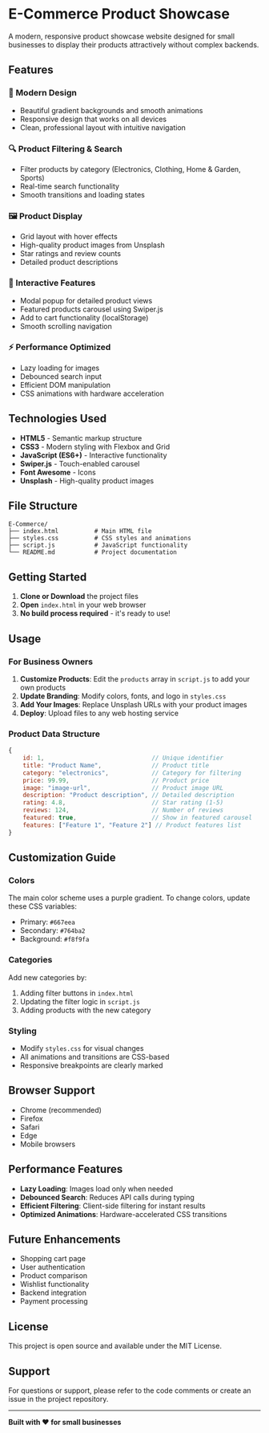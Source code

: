 # E-Commerce Product Showcase

A modern, responsive product showcase website designed for small businesses to display their products attractively without complex backends.

## Features

### 🎨 Modern Design
- Beautiful gradient backgrounds and smooth animations
- Responsive design that works on all devices
- Clean, professional layout with intuitive navigation

### 🔍 Product Filtering & Search
- Filter products by category (Electronics, Clothing, Home & Garden, Sports)
- Real-time search functionality
- Smooth transitions and loading states

### 🖼️ Product Display
- Grid layout with hover effects
- High-quality product images from Unsplash
- Star ratings and review counts
- Detailed product descriptions

### 📱 Interactive Features
- Modal popup for detailed product views
- Featured products carousel using Swiper.js
- Add to cart functionality (localStorage)
- Smooth scrolling navigation

### ⚡ Performance Optimized
- Lazy loading for images
- Debounced search input
- Efficient DOM manipulation
- CSS animations with hardware acceleration

## Technologies Used

- **HTML5** - Semantic markup structure
- **CSS3** - Modern styling with Flexbox and Grid
- **JavaScript (ES6+)** - Interactive functionality
- **Swiper.js** - Touch-enabled carousel
- **Font Awesome** - Icons
- **Unsplash** - High-quality product images

## File Structure

```
E-Commerce/
├── index.html          # Main HTML file
├── styles.css          # CSS styles and animations
├── script.js           # JavaScript functionality
└── README.md           # Project documentation
```

## Getting Started

1. **Clone or Download** the project files
2. **Open** `index.html` in your web browser
3. **No build process required** - it's ready to use!

## Usage

### For Business Owners

1. **Customize Products**: Edit the `products` array in `script.js` to add your own products
2. **Update Branding**: Modify colors, fonts, and logo in `styles.css`
3. **Add Your Images**: Replace Unsplash URLs with your product images
4. **Deploy**: Upload files to any web hosting service

### Product Data Structure

```javascript
{
    id: 1,                              // Unique identifier
    title: "Product Name",              // Product title
    category: "electronics",            // Category for filtering
    price: 99.99,                       // Product price
    image: "image-url",                 // Product image URL
    description: "Product description", // Detailed description
    rating: 4.8,                        // Star rating (1-5)
    reviews: 124,                       // Number of reviews
    featured: true,                     // Show in featured carousel
    features: ["Feature 1", "Feature 2"] // Product features list
}
```

## Customization Guide

### Colors
The main color scheme uses a purple gradient. To change colors, update these CSS variables:
- Primary: `#667eea`
- Secondary: `#764ba2`
- Background: `#f8f9fa`

### Categories
Add new categories by:
1. Adding filter buttons in `index.html`
2. Updating the filter logic in `script.js`
3. Adding products with the new category

### Styling
- Modify `styles.css` for visual changes
- All animations and transitions are CSS-based
- Responsive breakpoints are clearly marked

## Browser Support

- Chrome (recommended)
- Firefox
- Safari
- Edge
- Mobile browsers

## Performance Features

- **Lazy Loading**: Images load only when needed
- **Debounced Search**: Reduces API calls during typing
- **Efficient Filtering**: Client-side filtering for instant results
- **Optimized Animations**: Hardware-accelerated CSS transitions

## Future Enhancements

- Shopping cart page
- User authentication
- Product comparison
- Wishlist functionality
- Backend integration
- Payment processing

## License

This project is open source and available under the MIT License.

## Support

For questions or support, please refer to the code comments or create an issue in the project repository.

---

**Built with ❤️ for small businesses**

